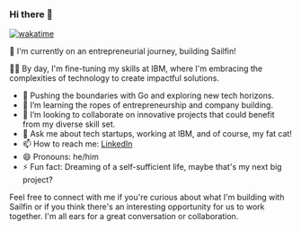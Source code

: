 ### Hi there 👋

[![wakatime](https://wakatime.com/badge/user/cf6c9013-a24e-473b-bf30-766453b4988a.svg)](https://wakatime.com/@cf6c9013-a24e-473b-bf30-766453b4988a)

🚀 I'm currently on an entrepreneurial journey, building Sailfin!

🧑‍💻 By day, I'm fine-tuning my skills at IBM, where I'm embracing the complexities of technology to create impactful solutions.

- 🔭 Pushing the boundaries with Go and exploring new tech horizons.
- 🌱 I’m learning the ropes of entrepreneurship and company building.
- 👯 I’m looking to collaborate on innovative projects that could benefit from my diverse skill set.
- 💬 Ask me about tech startups, working at IBM, and of course, my fat cat!
- 📫 How to reach me: [LinkedIn](https://www.linkedin.com/in/michaelpbcurtis/)
- 😄 Pronouns: he/him
- ⚡ Fun fact: Dreaming of a self-sufficient life, maybe that's my next big project?

Feel free to connect with me if you're curious about what I'm building with Sailfin or if you think there's an interesting opportunity for us to work together. I'm all ears for a great conversation or collaboration.
